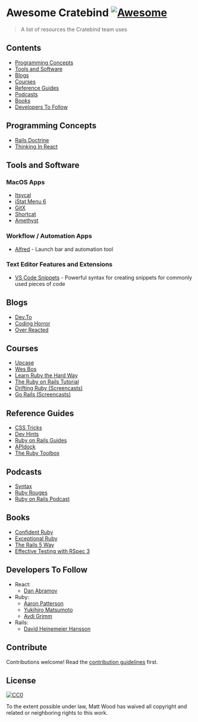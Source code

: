 # Awesome Cratebind [![Awesome](https://awesome.re/badge.svg)](https://awesome.re)

> A list of resources the Cratebind team uses


## Contents

- [Programming Concepts](#programming-concepts)
- [Tools and Software](#tools-and-software)
- [Blogs](#blogs)
- [Courses](#courses)
- [Reference Guides](#reference-guides)
- [Podcasts](#podcasts)
- [Books](#books)
- [Developers To Follow](#developers-to-follow)

## Programming Concepts
- [Rails Doctrine](https://rubyonrails.org/doctrine/)
- [Thinking In React](https://reactjs.org/docs/thinking-in-react.html)

## Tools and Software

### MacOS Apps
- [Itsycal](https://www.mowglii.com/itsycal/)
- [iStat Menu 6](https://bjango.com/mac/istatmenus/)
- [GitX](http://gitx.frim.nl/)
- [Shortcat](https://shortcatapp.com/)
- [Amethyst](https://ianyh.com/amethyst/)

### Workflow / Automation Apps
- [Alfred](https://www.alfredapp.com/) - Launch bar and automation tool

### Text Editor Features and Extensions
- [VS Code Snippets](https://code.visualstudio.com/docs/editor/userdefinedsnippets) - Powerful syntax for creating snippets for commonly used pieces of code

## Blogs
- [Dev.To](https://dev.to/)
- [Coding Horror](https://blog.codinghorror.com/)
- [Over Reacted](https://overreacted.io/)

## Courses
- [Upcase](https://thoughtbot.com/upcase/)
- [Wes Bos](https://wesbos.com/courses/)
- [Learn Ruby the Hard Way](https://learnrubythehardway.org/book/)
- [The Ruby on Rails Tutorial](https://www.railstutorial.org/book/frontmatter)
- [Drifting Ruby (Screencasts)](https://www.driftingruby.com/)
- [Go Rails (Screencasts)](https://gorails.com/)

## Reference Guides
- [CSS Tricks](https://css-tricks.com/)
- [Dev Hints](https://devhints.io/)
- [Ruby on Rails Guides](https://guides.rubyonrails.org/)
- [APIdock](https://apidock.com/)
- [The Ruby Toolbox](https://www.ruby-toolbox.com/)

## Podcasts
- [Syntax](https://syntax.fm)
- [Ruby Rouges](https://devchat.tv/ruby-rogues/)
- [Ruby on Rails Podcast](http://5by5.tv/rubyonrails)

## Books
- [Confident Ruby](http://www.confidentruby.com/)
- [Exceptional Ruby](http://exceptionalruby.com/)
- [The Rails 5 Way](https://www.amazon.com/Rails-Way-Addison-Wesley-Professional-Ruby/dp/0134657675)
- [Effective Testing with RSpec 3](https://www.amazon.com/Effective-Testing-RSpec-Build-Confidence/dp/1680501984)


## Developers To Follow
- React:
  - [Dan Abramov](https://twitter.com/dan_abramov/)
- Ruby:
  - [Aaron Patterson](https://twitter.com/tenderlove)
  - [Yukihiro Matsumoto](https://twitter.com/yukihiro_matz)
  - [Avdi Grimm](https://twitter.com/avdi)
- Rails:
  - [David Heinemeier Hansson](https://twitter.com/dhh)

## Contribute

Contributions welcome! Read the [contribution guidelines](contributing.md) first.


## License

[![CC0](http://mirrors.creativecommons.org/presskit/buttons/88x31/svg/cc-zero.svg)](http://creativecommons.org/publicdomain/zero/1.0)

To the extent possible under law, Matt Wood has waived all copyright and
related or neighboring rights to this work.
